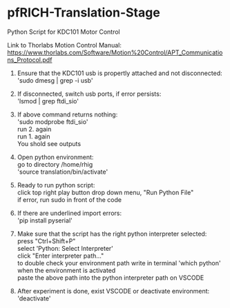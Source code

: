# pfRICH-Translation-Stage
Python Script for KDC101 Motor Control

Link to Thorlabs Motion Control Manual: https://www.thorlabs.com/Software/Motion%20Control/APT_Communications_Protocol.pdf



1. Ensure that the KDC101 usb is propertly attached and not disconnected: <br>
	'sudo dmesg | grep -i usb'

2. If disconnected, switch usb ports, if error persists: <br>
	'lsmod | grep ftdi_sio'
		
3. If above command returns nothing: <br>
	'sudo modprobe ftdi_sio' <br>
	run 2. again <br>
	run 1. again <br>
	You shold see outputs

4. Open python environment: <br>
   	go to directory /home/rhig <br>
   	'source translation/bin/activate'

5. Ready to run python script: <br>
	click top right play button drop down menu, "Run Python File" <br>
	if error, run sudo in front of the code 

6. If there are underlined import errors: <br>
   	'pip install pyserial'

7. Make sure that the script has the right python interpreter selected: <br>
   	press "Ctrl+Shift+P" <br>
	select 'Python: Select Interpreter' <br>
	click "Enter interpreter path..." <br>
	to double check your environment path write in terminal 'which python' when the environment is activated<br>
	paste the above path into the python interpreter path on VSCODE  
	
6. After experiment is done, exist VSCODE or deactivate environment: <br>
   	'deactivate'
